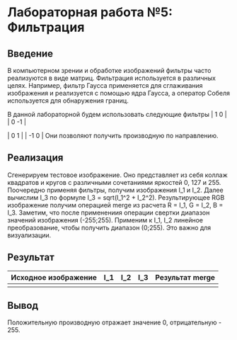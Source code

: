 # Лабораторная работа №5: Фильтрация

## Введение
В компьютерном зрении и обработке изображений фильтры часто реализуются в виде матриц. Фильтрация используется в различных целях.
Например, фильтр Гаусса применяется для сглаживания изображения и реализуется с помощью ядра Гаусса, а оператор Собеля используется для обнаружения границ.

В данной лабораторной будем использовать следующие фильтры
|  1   0 |
|  0  -1 |

|  0   1 |
|  -1  0 |
Они позволяют получить производную по направлению.
## Реализация
Сгенерируем тестовое изображение. Оно представляет из себя коллаж квадратов и кругов с различными сочетаниями яркостей 0, 127 и 255.
Поочередно применяя фильтры, получим изображения I_1 и I_2. Далее вычислим I_3 по формуле I_3 = sqrt(I_1^2 + I_2^2).
Результирующее RGB изображение получим операцией merge из расчета R = I_1, G = I_2, B = I_3.
Заметим, что после применениия операции свертки диапазон значений изображения (-255;255).
Применим к I_1, I_2 линейное преобразование, чтобы получить диапазон (0;255). Это важно для визуализации.



## Результат

| Исходное изображение | I_1 | I_2 |I_3 |Результат merge|
|----------------------|-----|-----|----|---------------|
| ![]() | ![]() | ![]() | ![]() | ![]() | ![]() | ![]() |





## Вывод
Положительную производную отражает значение 0, отрицательную - 255. 
